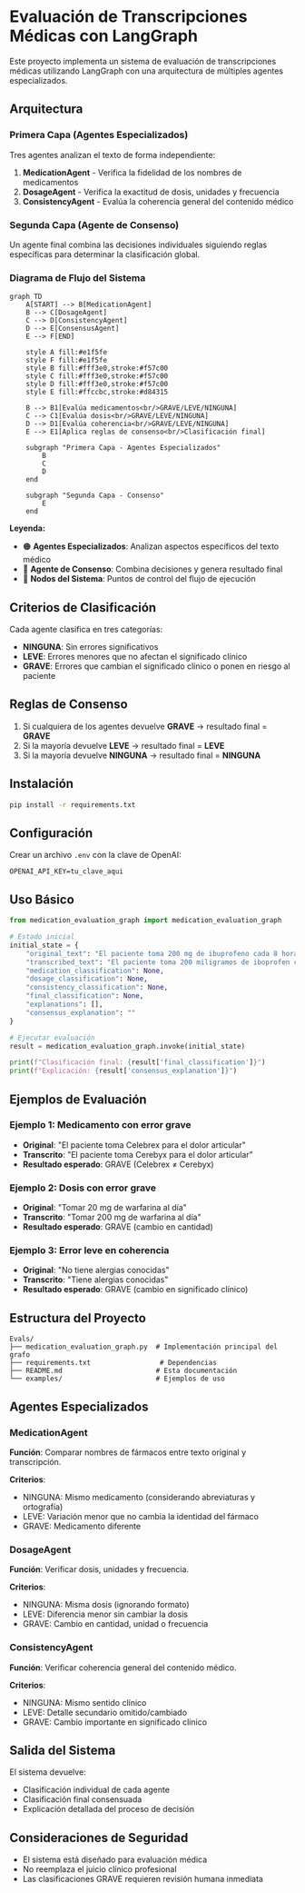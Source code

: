 # Evaluación de Transcripciones Médicas con LangGraph

Este proyecto implementa un sistema de evaluación de transcripciones médicas utilizando LangGraph con una arquitectura de múltiples agentes especializados.

## Arquitectura

### Primera Capa (Agentes Especializados)
Tres agentes analizan el texto de forma independiente:

1. **MedicationAgent** - Verifica la fidelidad de los nombres de medicamentos
2. **DosageAgent** - Verifica la exactitud de dosis, unidades y frecuencia
3. **ConsistencyAgent** - Evalúa la coherencia general del contenido médico

### Segunda Capa (Agente de Consenso)
Un agente final combina las decisiones individuales siguiendo reglas específicas para determinar la clasificación global.

### Diagrama de Flujo del Sistema

```mermaid
graph TD
    A[START] --> B[MedicationAgent]
    B --> C[DosageAgent]
    C --> D[ConsistencyAgent]
    D --> E[ConsensusAgent]
    E --> F[END]

    style A fill:#e1f5fe
    style F fill:#e1f5fe
    style B fill:#fff3e0,stroke:#f57c00
    style C fill:#fff3e0,stroke:#f57c00
    style D fill:#fff3e0,stroke:#f57c00
    style E fill:#ffccbc,stroke:#d84315

    B --> B1[Evalúa medicamentos<br/>GRAVE/LEVE/NINGUNA]
    C --> C1[Evalúa dosis<br/>GRAVE/LEVE/NINGUNA]
    D --> D1[Evalúa coherencia<br/>GRAVE/LEVE/NINGUNA]
    E --> E1[Aplica reglas de consenso<br/>Clasificación final]

    subgraph "Primera Capa - Agentes Especializados"
        B
        C
        D
    end

    subgraph "Segunda Capa - Consenso"
        E
    end
```

**Leyenda:**
- 🟠 **Agentes Especializados**: Analizan aspectos específicos del texto médico
- 🔴 **Agente de Consenso**: Combina decisiones y genera resultado final
- 🔵 **Nodos del Sistema**: Puntos de control del flujo de ejecución

## Criterios de Clasificación

Cada agente clasifica en tres categorías:

- **NINGUNA**: Sin errores significativos
- **LEVE**: Errores menores que no afectan el significado clínico
- **GRAVE**: Errores que cambian el significado clínico o ponen en riesgo al paciente

## Reglas de Consenso

1. Si cualquiera de los agentes devuelve **GRAVE** → resultado final = **GRAVE**
2. Si la mayoría devuelve **LEVE** → resultado final = **LEVE**
3. Si la mayoría devuelve **NINGUNA** → resultado final = **NINGUNA**

## Instalación

```bash
pip install -r requirements.txt
```

## Configuración

Crear un archivo `.env` con la clave de OpenAI:

```
OPENAI_API_KEY=tu_clave_aqui
```

## Uso Básico

```python
from medication_evaluation_graph import medication_evaluation_graph

# Estado inicial
initial_state = {
    "original_text": "El paciente toma 200 mg de ibuprofeno cada 8 horas",
    "transcribed_text": "El paciente toma 200 miligramos de iboprofen cada 8 horas",
    "medication_classification": None,
    "dosage_classification": None,
    "consistency_classification": None,
    "final_classification": None,
    "explanations": [],
    "consensus_explanation": ""
}

# Ejecutar evaluación
result = medication_evaluation_graph.invoke(initial_state)

print(f"Clasificación final: {result['final_classification']}")
print(f"Explicación: {result['consensus_explanation']}")
```

## Ejemplos de Evaluación

### Ejemplo 1: Medicamento con error grave
- **Original**: "El paciente toma Celebrex para el dolor articular"
- **Transcrito**: "El paciente toma Cerebyx para el dolor articular"
- **Resultado esperado**: GRAVE (Celebrex ≠ Cerebyx)

### Ejemplo 2: Dosis con error grave
- **Original**: "Tomar 20 mg de warfarina al día"
- **Transcrito**: "Tomar 200 mg de warfarina al día"
- **Resultado esperado**: GRAVE (cambio en cantidad)

### Ejemplo 3: Error leve en coherencia
- **Original**: "No tiene alergias conocidas"
- **Transcrito**: "Tiene alergias conocidas"
- **Resultado esperado**: GRAVE (cambio en significado clínico)

## Estructura del Proyecto

```
Evals/
├── medication_evaluation_graph.py  # Implementación principal del grafo
├── requirements.txt                 # Dependencias
├── README.md                       # Esta documentación
└── examples/                       # Ejemplos de uso
```

## Agentes Especializados

### MedicationAgent
**Función**: Comparar nombres de fármacos entre texto original y transcripción.

**Criterios**:
- NINGUNA: Mismo medicamento (considerando abreviaturas y ortografía)
- LEVE: Variación menor que no cambia la identidad del fármaco
- GRAVE: Medicamento diferente

### DosageAgent
**Función**: Verificar dosis, unidades y frecuencia.

**Criterios**:
- NINGUNA: Misma dosis (ignorando formato)
- LEVE: Diferencia menor sin cambiar la dosis
- GRAVE: Cambio en cantidad, unidad o frecuencia

### ConsistencyAgent
**Función**: Verificar coherencia general del contenido médico.

**Criterios**:
- NINGUNA: Mismo sentido clínico
- LEVE: Detalle secundario omitido/cambiado
- GRAVE: Cambio importante en significado clínico

## Salida del Sistema

El sistema devuelve:
- Clasificación individual de cada agente
- Clasificación final consensuada
- Explicación detallada del proceso de decisión

## Consideraciones de Seguridad

- El sistema está diseñado para evaluación médica
- No reemplaza el juicio clínico profesional
- Las clasificaciones GRAVE requieren revisión humana inmediata
